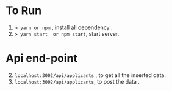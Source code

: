 
To Run
============
1. `> yarn or npm` , install all dependency .
2. `> yarn start  or npm start`, start server.



Api end-point
============
2. `localhost:3002/api/applicants` , to get all the inserted data.
3. `localhost:3002/api/applicants`, to post the data .

